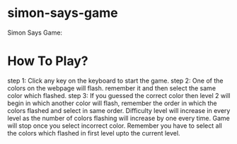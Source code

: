 # simon-says-game
Simon Says Game:

# How To Play?
step 1: Click any key on the keyboard to start the game.
step 2: One of the colors on the webpage will flash. remember it and then select the same color which flashed.
step 3: If you guessed the correct color then level 2 will begin in which another color will flash, remember the order in
        which the colors flashed and select in same order. Difficulty level will increase in every level as 
        the number of colors flashing will increase by one every time. Game will stop once you select incorrect color.
Remember you have to select all the colors which flashed in first level upto the current level.
